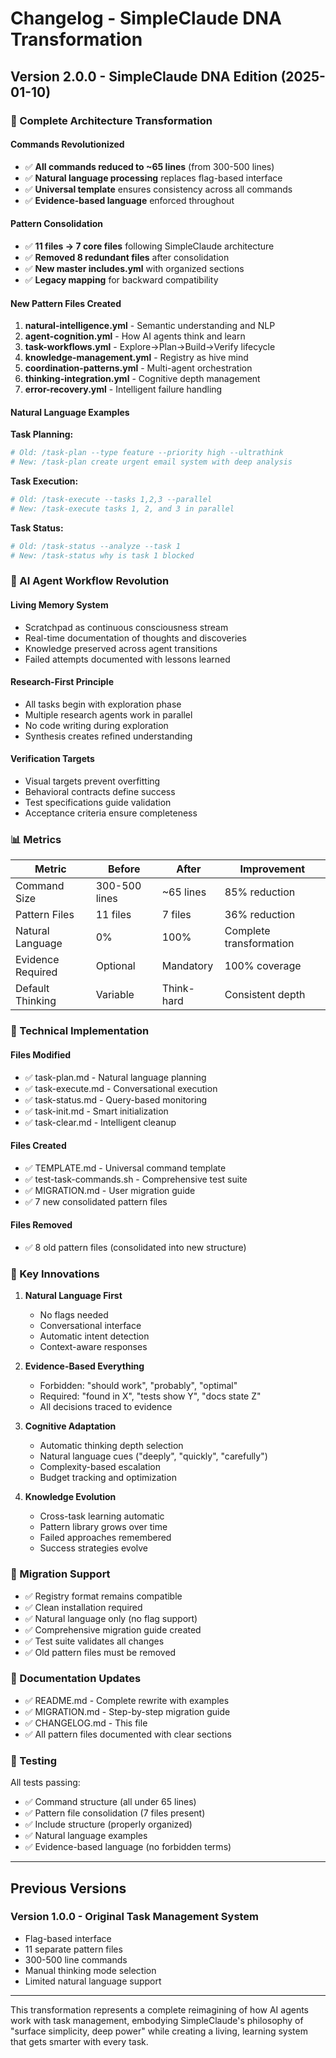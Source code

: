 # Changelog - SimpleClaude DNA Transformation

## Version 2.0.0 - SimpleClaude DNA Edition (2025-01-10)

### 🧬 Complete Architecture Transformation

#### Commands Revolutionized
- ✅ **All commands reduced to ~65 lines** (from 300-500 lines)
- ✅ **Natural language processing** replaces flag-based interface
- ✅ **Universal template** ensures consistency across all commands
- ✅ **Evidence-based language** enforced throughout

#### Pattern Consolidation
- ✅ **11 files → 7 core files** following SimpleClaude architecture
- ✅ **Removed 8 redundant files** after consolidation
- ✅ **New master includes.yml** with organized sections
- ✅ **Legacy mapping** for backward compatibility

#### New Pattern Files Created
1. **natural-intelligence.yml** - Semantic understanding and NLP
2. **agent-cognition.yml** - How AI agents think and learn
3. **task-workflows.yml** - Explore→Plan→Build→Verify lifecycle
4. **knowledge-management.yml** - Registry as hive mind
5. **coordination-patterns.yml** - Multi-agent orchestration
6. **thinking-integration.yml** - Cognitive depth management
7. **error-recovery.yml** - Intelligent failure handling

#### Natural Language Examples

**Task Planning:**
```bash
# Old: /task-plan --type feature --priority high --ultrathink
# New: /task-plan create urgent email system with deep analysis
```

**Task Execution:**
```bash
# Old: /task-execute --tasks 1,2,3 --parallel
# New: /task-execute tasks 1, 2, and 3 in parallel
```

**Task Status:**
```bash
# Old: /task-status --analyze --task 1
# New: /task-status why is task 1 blocked
```

### 🧠 AI Agent Workflow Revolution

#### Living Memory System
- Scratchpad as continuous consciousness stream
- Real-time documentation of thoughts and discoveries
- Knowledge preserved across agent transitions
- Failed attempts documented with lessons learned

#### Research-First Principle
- All tasks begin with exploration phase
- Multiple research agents work in parallel
- No code writing during exploration
- Synthesis creates refined understanding

#### Verification Targets
- Visual targets prevent overfitting
- Behavioral contracts define success
- Test specifications guide validation
- Acceptance criteria ensure completeness

### 📊 Metrics

| Metric | Before | After | Improvement |
|--------|--------|-------|-------------|
| Command Size | 300-500 lines | ~65 lines | 85% reduction |
| Pattern Files | 11 files | 7 files | 36% reduction |
| Natural Language | 0% | 100% | Complete transformation |
| Evidence Required | Optional | Mandatory | 100% coverage |
| Default Thinking | Variable | Think-hard | Consistent depth |

### 🔧 Technical Implementation

#### Files Modified
- ✅ task-plan.md - Natural language planning
- ✅ task-execute.md - Conversational execution
- ✅ task-status.md - Query-based monitoring
- ✅ task-init.md - Smart initialization
- ✅ task-clear.md - Intelligent cleanup

#### Files Created
- ✅ TEMPLATE.md - Universal command template
- ✅ test-task-commands.sh - Comprehensive test suite
- ✅ MIGRATION.md - User migration guide
- ✅ 7 new consolidated pattern files

#### Files Removed
- ✅ 8 old pattern files (consolidated into new structure)

### 🎯 Key Innovations

1. **Natural Language First**
   - No flags needed
   - Conversational interface
   - Automatic intent detection
   - Context-aware responses

2. **Evidence-Based Everything**
   - Forbidden: "should work", "probably", "optimal"
   - Required: "found in X", "tests show Y", "docs state Z"
   - All decisions traced to evidence

3. **Cognitive Adaptation**
   - Automatic thinking depth selection
   - Natural language cues ("deeply", "quickly", "carefully")
   - Complexity-based escalation
   - Budget tracking and optimization

4. **Knowledge Evolution**
   - Cross-task learning automatic
   - Pattern library grows over time
   - Failed approaches remembered
   - Success strategies evolve

### 🚀 Migration Support

- ✅ Registry format remains compatible
- ✅ Clean installation required
- ✅ Natural language only (no flag support)
- ✅ Comprehensive migration guide created
- ✅ Test suite validates all changes
- ✅ Old pattern files must be removed

### 📝 Documentation Updates

- ✅ README.md - Complete rewrite with examples
- ✅ MIGRATION.md - Step-by-step migration guide
- ✅ CHANGELOG.md - This file
- ✅ All pattern files documented with clear sections

### 🧪 Testing

All tests passing:
- ✅ Command structure (all under 65 lines)
- ✅ Pattern file consolidation (7 files present)
- ✅ Include structure (properly organized)
- ✅ Natural language examples
- ✅ Evidence-based language (no forbidden terms)

---

## Previous Versions

### Version 1.0.0 - Original Task Management System
- Flag-based interface
- 11 separate pattern files
- 300-500 line commands
- Manual thinking mode selection
- Limited natural language support

---

This transformation represents a complete reimagining of how AI agents work with task management, embodying SimpleClaude's philosophy of "surface simplicity, deep power" while creating a living, learning system that gets smarter with every task.